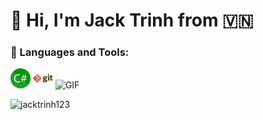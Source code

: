 # 👋  Hi, I'm Jack Trinh from 🇻🇳

<p align="center"></p>

<h3> 🔭 Languages and Tools: </h3>
<code><img height="32" src="https://raw.githubusercontent.com/github/explore/80688e429a7d4ef2fca1e82350fe8e3517d3494d/topics/csharp/csharp.png"></code>
<code><img height="32" src="https://raw.githubusercontent.com/github/explore/80688e429a7d4ef2fca1e82350fe8e3517d3494d/topics/git/git.png"></code>

<img alt="GIF" src="https://images.squarespace-cdn.com/content/v1/5769fc401b631bab1addb2ab/1541580611624-TE64QGKRJG8SWAIUS7NS/coding-freak.gif?format=750w" width="350"/>

<p align="left">
  <img src="https://github-readme-stats.vercel.app/api?username=jacktrinh123&show_icons=true&count_private=true&theme=algolia" alt="jacktrinh123" />
</p>
